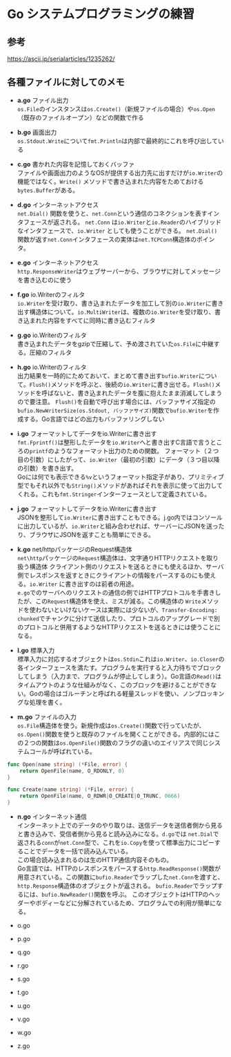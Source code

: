 # Go システムプログラミングの練習
## 参考
<https://ascii.jp/serialarticles/1235262/>

## 各種ファイルに対してのメモ
- **a.go** ファイル出力  
`os.File`のインスタンスは`os.Create()`（新規ファイルの場合）や`os.Open`（既存のファイルオープン）などの関数で作る

- **b.go** 画面出力  
`os.Stdout.Write`について`fmt.Println`は内部で最終的にこれを呼び出している

- **c.go**  書かれた内容を記憶しておくバッファ  
ファイルや画面出力のようなOSが提供する出力先に出すだけが`io.Writer`の機能ではなく。`Write()` メソッドで書き込まれた内容をためておける`bytes.Buffer`がある。

- **d.go** インターネットアクセス  
`net.Dial()` 関数を使うと、`net.Conn`という通信のコネクションを表すインタフェースが返される。
`net.Conn` は`io.Writer`と`io.Reader`のハイブリッドなインタフェースで、`io.Writer` としても使うことができる。
`net.Dial()` 関数が返す`net.Conn`インタフェースの実体は`net.TCPConn`構造体のポインタ。

- **e.go** インターネットアクセス  
`http.ResponseWriter`はウェブサーバーから、ブラウザに対してメッセージを書き込むのに使う

- **f.go** io.Writerのフィルタ  
`io.Writer`を受け取り、書き込まれたデータを加工して別の`io.Writer`に書き出す構造体について。`io.MultiWriter`は、複数の`io.Writer`を受け取り、書き込まれた内容をすべてに同時に書き込むフィルタ

- **g.go** io.Writerのフィルタ  
書き込まれたデータをgzipで圧縮して、予め渡されていた`os.File`に中継する。圧縮のフィルタ

- **h.go** io.Writerのフィルタ  
出力結果を一時的にためておいて、まとめて書き出す`bufio.Writer`について。`Flush()`メソッドを呼ぶと、後続の`io.Writer`に書き出せる。`Flush()`メソッドを呼ばないと、書き込まれたデータを腹に抱えたまま消滅してしまうので要注意。
`Flush()`を自動で呼び出す場合には、バッファサイズ指定の `bufio.NewWriterSize(os.Stdout, バッファサイズ)`関数で`bufio.Writer`を作成する。Go言語ではどの出力もバッファリングしない

- **i.go** フォーマットしてデータをio.Writerに書き出す  
`fmt.Fprintf()`は整形したデータを`io.Writer`へと書き出すC言語で言うところの`printf`のようなフォーマット出力のための関数。
フォーマット（２つ目の引数）にしたがって、`io.Writer`（最初の引数）にデータ（３つ目以降の引数）を書き出す。  
Goには何でも表示できる`%v`というフォーマット指定子があり、プリミティブ型でもそれ以外でも`String()`メソッドがあればそれを表示に使って出力してくれる。これも`fmt.Stringer`インターフェースとして定義されている。

- **j.go** フォーマットしてデータをio.Writerに書き出す  
JSONを整形して`io.Writer`に書き出すこともできる。j.go内ではコンソールに出力しているが、`io.Writer`と組み合わせれば、サーバーにJSONを送ったり、ブラウザにJSONを返すことも簡単にできる。

- **k.go** net/httpパッケージのRequest構造体  
`net\http`パッケージの`Request`構造体は、文字通りHTTPリクエストを取り扱う構造体 クライアント側のリクエストを送るときにも使えるほか、サーバ側でレスポンスを返すときにクライアントの情報をパースするのにも使える。`io.Writer` に書き出すのは前者の用途。  
`e.go`でのサーバへのリクエストの通信の例ではHTTPプロトコルを手書きしたが、この`Request`構造体を使え、ミスが減る。この構造体の `Write`メソッドを使わないといけないケースは実際には少ないが、`Transfer-Encoding: chunked`でチャンクに分けて送信したり、プロトコルのアップグレードで別のプロトコルと併用するようなHTTPリクエストを送るときには使うことになる。

- **l.go** 標準入力  
標準入力に対応するオブジェクトは`os.Stdin`これは`io.Writer`、`io.Closer`の各インターフェースを満たす。プログラムを実行すると入力待ちでブロックしてしまう（入力まで、プログラムが停止してしまう）。Go言語の`Read()`はタイムアウトのような仕組みがなく、このブロックを避けることができない。Goの場合はゴルーチンと呼ばれる軽量スレッドを使い、ノンブロッキングな処理を書く。  

- **m.go** ファイルの入力  
`os.File`構造体を使う。新規作成は`os.Create()`関数で行っていたが、`os.Open()`関数を使うと既存のファイルを開くことができる。内部的にはこの２つの関数は`os.OpenFile()`関数のフラグの違いのエイリアスで同じシステムコールが呼ばれている。
```go
func Open(name string) (*File, error) {
    return OpenFile(name, O_RDONLY, 0)
}

func Create(name string) (*File, error) {
    return OpenFile(name, O_RDWR|O_CREATE|O_TRUNC, 0666)
}
```


- **n.go** インターネット通信  
インターネット上でのデータのやり取りは、送信データを送信者側から見ると書き込みで、受信者側から見ると読み込みになる。`d.go`では
`net.Dial`で返される`conn`が`net.Conn`型で、これを`io.Copy`を使って標準出力にコピーすることでデータを一括で読み込んでいる。  
この場合読み込まれるのは生のHTTP通信内容そのもの。  
Go言語では、HTTPのレスポンスをパースする`http.ReadResponse()`関数が用意されている。この関数に`bufio.Reader`でラップした`net.Conn`を渡すと、`http.Response`構造体のオブジェクトが返される。   `bufio.Reader`でラップするには、`bufio.NewReader()`関数を呼ぶ。 このオブジェクトはHTTPのヘッダーやボディーなどに分解されているため、プログラムでの利用が簡単になる。

- o.go
- p.go
- q.go
- r.go
- s.go
- t.go
- u.go
- v.go
- w.go
- z.go




